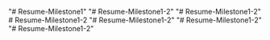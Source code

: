 "# Resume-Milestone1" 
"# Resume-Milestone1-2" 
"# Resume-Milestone1-2" 
#   R e s u m e - M i l e s t o n e 1 - 2  
 "# Resume-Milestone1-2" 
"# Resume-Milestone1-2" 
"# Resume-Milestone1-2" 
